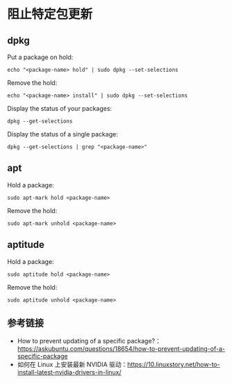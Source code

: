 # 阻止特定包更新

## dpkg

Put a package on hold:

```
echo "<package-name> hold" | sudo dpkg --set-selections
```
Remove the hold:

```
echo "<package-name> install" | sudo dpkg --set-selections
```

Display the status of your packages:

```
dpkg --get-selections
```

Display the status of a single package:

```
dpkg --get-selections | grep "<package-name>"
```

## apt

Hold a package:

```
sudo apt-mark hold <package-name>
```
Remove the hold:

```
sudo apt-mark unhold <package-name>
```

## aptitude

Hold a package:

```
sudo aptitude hold <package-name>
```

Remove the hold:

```
sudo aptitude unhold <package-name>
```

## 参考链接

* How to prevent updating of a specific package?：https://askubuntu.com/questions/18654/how-to-prevent-updating-of-a-specific-package
* 如何在 Linux 上安装最新 NVIDIA 驱动：https://10.linuxstory.net/how-to-install-latest-nvidia-drivers-in-linux/
